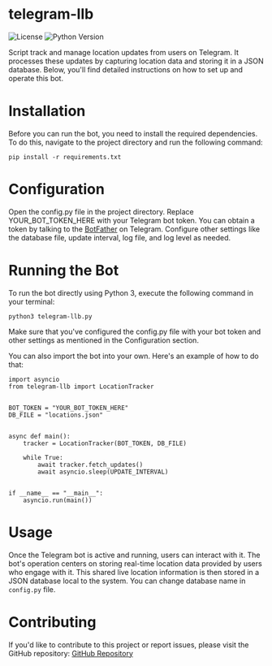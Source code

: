 # telegram-llb
![License](https://img.shields.io/badge/License-MIT-green.svg)
![Python Version](https://img.shields.io/badge/Python-3.7%2B-blue.svg)

Script track and manage location updates from users on Telegram. It processes these updates by capturing location data and storing it in a JSON database. Below, you'll find detailed instructions on how to set up and operate this bot.

# Installation
Before you can run the bot, you need to install the required dependencies. To do this, navigate to the project directory and run the following command:
```
pip install -r requirements.txt
```

# Configuration
Open the config.py file in the project directory.
Replace YOUR_BOT_TOKEN_HERE with your Telegram bot token. You can obtain a token by talking to the [BotFather](https://t.me/botfather) on Telegram.
Configure other settings like the database file, update interval, log file, and log level as needed.

# Running the Bot

To run the bot directly using Python 3, execute the following command in your terminal:
```
python3 telegram-llb.py
```
Make sure that you've configured the config.py file with your bot token and other settings as mentioned in the Configuration section.

You can also import the bot into your own. Here's an example of how to do that:

```
import asyncio
from telegram-llb import LocationTracker


BOT_TOKEN = "YOUR_BOT_TOKEN_HERE"
DB_FILE = "locations.json"


async def main():
    tracker = LocationTracker(BOT_TOKEN, DB_FILE)

    while True:
        await tracker.fetch_updates()
        await asyncio.sleep(UPDATE_INTERVAL)


if __name__ == "__main__":
    asyncio.run(main())
```

# Usage
Once the Telegram bot is active and running, users can interact with it.
The bot's operation centers on storing real-time location data provided by users who engage with it. This shared live location information is then stored in a JSON database local to the system. You can change database name in `config.py` file.

# Contributing
If you'd like to contribute to this project or report issues, please visit the GitHub repository: [GitHub Repository](https://github.com/tipodice/telegram-llb)
